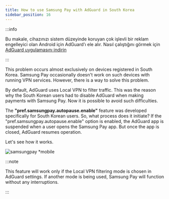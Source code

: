 ```yaml
---
title: How to use Samsung Pay with AdGuard in South Korea
sidebar_position: 16
---
```


:::info

Bu makale, cihazınızı sistem düzeyinde koruyan çok işlevli bir reklam engelleyici olan Android için AdGuard'ı ele alır. Nasıl çalıştığını görmek için [AdGuard uygulamasını indirin](https://adguard.com/download.html?auto=true)

:::

This problem occurs almost exclusively on devices registered in South Korea. Samsung Pay occasionally doesn't work on such devices with running VPN services. However, there is a way to solve this problem.

By default, AdGuard uses Local VPN to filter traffic. This was the reason why the South Korean users had to disable AdGuard when making payments with Samsung Pay. Now it is possible to avoid such difficulties.

The **"pref.samsungpay.autopause.enable"** feature was developed specifically for South Korean users. So, what process does it initiate? If the "pref.samsungpay.autopause.enable" option is enabled, the AdGuard app is suspended when a user opens the Samsung Pay app. But once the app is closed, AdGuard resumes operation.

Let's see how it works.

![samsungpay *mobile](https://cdn.adtidy.org/content/kb/ad_blocker/android/solving_problems/samsungpay-with-adguard-in-south-korea/en.gif)

:::note

This feature will work only if the Local VPN filtering mode is chosen in AdGuard settings. If another mode is being used, Samsung Pay will function without any interruptions.

:::
